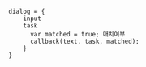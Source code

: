 

```
dialog = {
	input
	task
	  var matched = true; 매치여부
	  callback(text, task, matched);
	}
}
```

<!--stackedit_data:
eyJoaXN0b3J5IjpbLTE4MjA4NzY5OTJdfQ==
-->